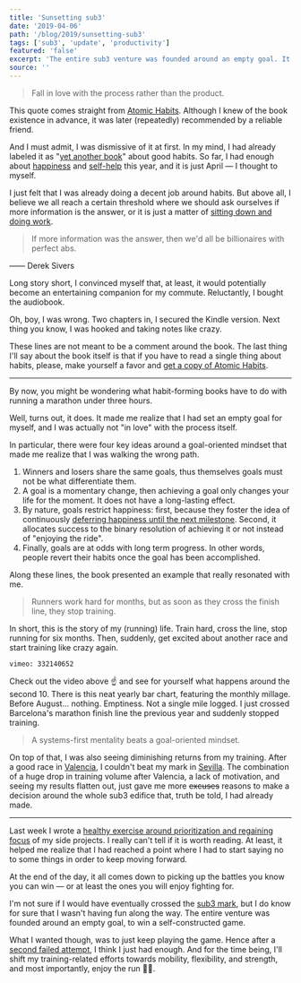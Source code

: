 ```yaml
---
title: 'Sunsetting sub3'
date: '2019-04-06'
path: '/blog/2019/sunsetting-sub3'
tags: ['sub3', 'update', 'productivity']
featured: 'false'
excerpt: 'The entire sub3 venture was founded around an empty goal. It was all about winning a self-constructed game, but not something I was actually enjoying.'
source: ''
---
```


> Fall in love with the process rather than the product.

This quote comes straight from [Atomic Habits](/blog/2019/atomic-habits). Although I knew of the book existence in advance, it was later (repeatedly) recommended by a reliable friend.

And I must admit, I was dismissive of it at first. In my mind, I had already labeled it as "[yet another book](/blog/2018/better-than-before)" about good habits. So far, I had enough about [happiness](/blog/2019/stumbling-on-happiness) and [self-help](/2019/the-subtle-art-of-not-giving-a-fuck) this year, and it is just April — I thought to myself.

I just felt that I was already doing a decent job around habits. But above all, I believe we all reach a certain threshold where we should ask ourselves if more information is the answer, or it is just a matter of [sitting down and doing work](/blog/2018/war-of-art).

> If more information was the answer, then we'd all be billionaires with perfect abs.

—— Derek Sivers

Long story short, I convinced myself that, at least, it would potentially become an entertaining companion for my commute. Reluctantly, I bought the audiobook.

Oh, boy, I was wrong. Two chapters in, I secured the Kindle version. Next thing you know, I was hooked and taking notes like crazy.

These lines are not meant to be a comment around the book. The last thing I'll say about the book itself is that if you have to read a single thing about habits, please, make yourself a favor and [get a copy of Atomic Habits](https://www.amazon.com/dp/B01N5AX61W/).

---

By now, you might be wondering what habit-forming books have to do with running a marathon under three hours.

Well, turns out, it does. It made me realize that I had set an empty goal for myself, and I was actually not "in love" with the process itself.

In particular, there were four key ideas around a goal-oriented mindset that made me realize that I was walking the wrong path.

1. Winners and losers share the same goals, thus themselves goals must not be what differentiate them.
2. A goal is a momentary change, then achieving a goal only changes your life for the moment. It does not have a long-lasting effect.
3. By nature, goals restrict happiness: first, because they foster the idea of continuously [deferring happiness until the next milestone](https://en.wikipedia.org/wiki/Hedonic_treadmill). Second, it allocates success to the binary resolution of achieving it or not instead of "enjoying the ride".
4. Finally, goals are at odds with long term progress. In other words, people revert their habits once the goal has been accomplished.

Along these lines, the book presented an example that really resonated with me.

> Runners work hard for months, but as soon as they cross the finish line, they stop training.

In short, this is the story of my (running) life. Train hard, cross the line, stop running for six months. Then, suddenly, get excited about another race and start training like crazy again.

`vimeo: 332140652`

Check out the video above ☝️ and see for yourself what happens around the second 10. There is this neat yearly bar chart, featuring the monthly millage. Before August... nothing. Emptiness. Not a single mile logged. I just crossed Barcelona's marathon finish line the previous year and suddenly stopped training.

> A systems-first mentality beats a goal-oriented mindset.

On top of that, I was also seeing diminishing returns from my training. After a good race in [Valencia](https://www.strava.com/activities/1996244257), I couldn't beat my mark in [Sevilla](https://www.strava.com/activities/2156475215). The combination of a huge drop in training volume after Valencia, a lack of motivation, and seeing my results flatten out, just gave me more ~~excuses~~ reasons to make a decision around the whole sub3 edifice that, truth be told, I had already made.

---

Last week I wrote a [healthy exercise around prioritization and regaining focus](/blog/2019/strong-opinions-loosely-held) of my side projects. I really can't tell if it is worth reading. At least, it helped me realize that I had reached a point where I had to start saying no to some things in order to keep moving forward.

At the end of the day, it all comes down to picking up the battles you know you can win — or at least the ones you will enjoy fighting for.

I'm not sure if I would have eventually crossed the [sub3 mark](/blog/2018/going-sub3), but I do know for sure that I wasn't having fun along the way. The entire venture was founded around an empty goal, to win a self-constructed game.

What I wanted though, was to just keep playing the game. Hence after a [second failed attempt](/blog/2018/going-sub3), I think I just had enough. And for the time being, I'll shift my training-related efforts towards mobility, flexibility, and strength, and most importantly, enjoy the run 🏃‍♂️.
